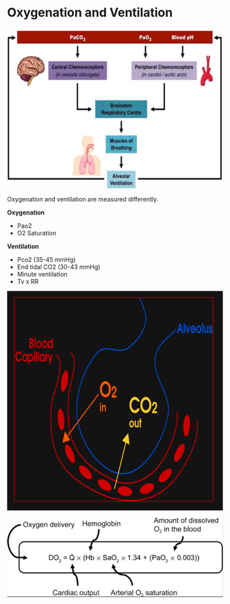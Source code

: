 # Oxygenation and Ventilation

![](assets/oxygenation-ventilation.png)

Oxygenation and ventilation are measured differently.

**Oxygenation**

* Pao2
* O2 Saturation

**Ventilation**

* Pco2 (35-45 mmHg)
* End tidal CO2 (30-43 mmHg)
* Minute ventilation
 * Tv x RR

![](assets/oxygenation-ventilation2.png)

![](assets/oxygenation-ventilation3.png)